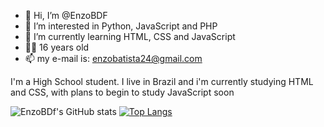 - 👋 Hi, I’m @EnzoBDF
- 👀 I’m interested in Python, JavaScript and PHP
- 🌱 I’m currently learning HTML, CSS and JavaScript
- 🙎‍♂️ 16 years old
- 📫 my e-mail is: enzobatista24@gmail.com

I'm a High School student. I live in Brazil and i'm currently studying HTML and CSS, with plans to begin to study JavaScript soon


![EnzoBDf's GitHub stats](https://github-readme-stats.vercel.app/api?username=EnzoBDf&show_icons=true&theme=synthwave) [![Top Langs](https://github-readme-stats.vercel.app/api/top-langs/?username=EnzoBDf&theme=synthwave)](https://github.com/anuraghazra/github-readme-stats) 
<!---
EnzoBDF/EnzoBDF is a ✨ special ✨ repository because its `README.md` (this file) appears on your GitHub profile.
You can click the Preview link to take a look at your changes.
--->
